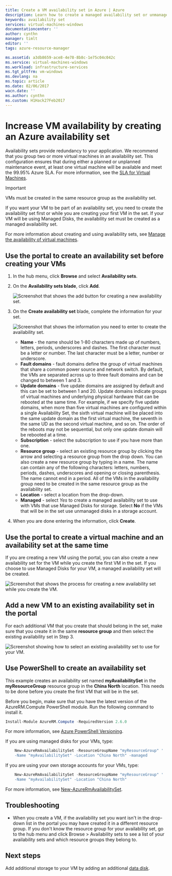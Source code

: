 ```yaml
---
title: Create a VM availability set in Azure | Azure
description: Learn how to create a managed availability set or unmanaged availability set for your virtual machines using Azure PowerShell or the portal in the Resource Manager deployment model.
keywords: availability set
services: virtual-machines-windows
documentationcenter: ''
author: cynthn
manager: timlt
editor: ''
tags: azure-resource-manager

ms.assetid: a3db8659-ace8-4e78-8b8c-1e75c04c042c
ms.service: virtual-machines-windows
ms.workload: infrastructure-services
ms.tgt_pltfrm: vm-windows
ms.devlang: na
ms.topic: article
ms.date: 02/06/2017
wacn.date: ''
ms.author: cynthn
ms.custom: H1Hack27Feb2017
---
```

# Increase VM availability by creating an Azure availability set 
Availability sets provide redundancy to your application. We recommend that you group two or more virtual machines in an availability set. This configuration ensures that during either a planned or unplanned maintenance event, at least one virtual machine will be available and meet the 99.95% Azure SLA. For more information, see the [SLA for Virtual Machines](https://www.azure.cn/support/sla/virtual-machines/).

> [!IMPORTANT]
> VMs must be created in the same resource group as the availability set.
> 

If you want your VM to be part of an availability set, you need to create the availability set first or while you are creating your first VM in the set. If your VM will be using Managed Disks, the availability set must be created as a managed availability set.

For more information about creating and using availability sets, see [Manage the availability of virtual machines](virtual-machines-windows-manage-availability.md?toc=%2fazure%2fvirtual-machines%2fwindows%2ftoc.json).

## Use the portal to create an availability set before creating your VMs
1. In the hub menu, click **Browse** and select **Availability sets**.
2. On the **Availability sets blade**, click **Add**.

    ![Screenshot that shows the add button for creating a new availability set.](./media/virtual-machines-windows-create-availability-set/add-availability-set.png)
3. On the **Create availability set** blade, complete the information for your set.

    ![Screenshot that shows the information you need to enter to create the availability set.](./media/virtual-machines-windows-create-availability-set/create-availability-set.png)

    * **Name** - the name should be 1-80 characters made up of numbers, letters, periods, underscores and dashes. The first character must be a letter or number. The last character must be a letter, number or underscore.
    * **Fault domains** - fault domains define the group of virtual machines that share a common power source and network switch. By default, the VMs  are separated across up to three fault domains and can be changed to between 1 and 3.
    * **Update domains** -  five update domains are assigned by default and this can be set to between 1 and 20. Update domains indicate groups of virtual machines and underlying physical hardware that can be rebooted at the same time. For example, if we specify five update domains, when more than five virtual machines are configured within a single Availability Set, the sixth virtual machine will be placed into the same update domain as the first virtual machine, the seventh in the same UD as the second virtual machine, and so on. The order of the reboots may not be sequential, but only one update domain will be rebooted at a time.
    * **Subscription** - select the subscription to use if you have more than one.
    * **Resource group** - select an existing resource group by clicking the arrow and selecting a resource group from the drop down. You can also create a new resource group by typing in a name. The name can contain any of the following characters: letters, numbers, periods, dashes, underscores and opening or closing parenthesis. The name cannot end in a period. All of the VMs in the availability group need to be created in the same resource group as the availability set.
    * **Location** - select a location from the drop-down.
    * **Managed** - select *Yes* to create a managed availability set to use with VMs that use Managed Disks for storage. Select **No** if the VMs that will be in the set use unmanaged disks in a storage account.

4. When you are done entering the information, click **Create**. 

## Use the portal to create a virtual machine and an availability set at the same time
If you are creating a new VM using the portal, you can also create a new availability set for the VM while you create the first VM in the set. If you choose to use Managed Disks for your VM, a managed availability set will be created.

![Screenshot that shows the process for creating a new availability set while you create the VM.](./media/virtual-machines-windows-create-availability-set/new-vm-avail-set.png)

## Add a new VM to an existing availability set in the portal
For each additional VM that you create that should belong in the set, make sure that you create it in the same **resource group** and then select the existing availability set in Step 3. 

![Screenshot showing how to select an existing availability set to use for your VM.](./media/virtual-machines-windows-create-availability-set/add-vm-to-set.png)

## Use PowerShell to create an availability set
This example creates an availability set named **myAvailabilitySet** in the **myResourceGroup** resource group in the **China North** location. This needs to be done before you create the first VM that will be in the set.

Before you begin, make sure that you have the latest version of the AzureRM.Compute PowerShell module. Run the following command to install it.

```powershell
Install-Module AzureRM.Compute -RequiredVersion 2.6.0
```
For more information, see [Azure PowerShell Versioning](https://docs.microsoft.com/powershell/azureps-cmdlets-docs/#azure-powershell-versioning).

If you are using managed disks for your VMs, type:

```powershell
    New-AzureRmAvailabilitySet -ResourceGroupName "myResourceGroup" '
    -Name "myAvailabilitySet" -Location "China North" -managed
```

If you are using your own storage accounts for your VMs, type:

```powershell
    New-AzureRmAvailabilitySet -ResourceGroupName "myResourceGroup" '
    -Name "myAvailabilitySet" -Location "China North" 
```

For more information, see [New-AzureRmAvailabilitySet](https://docs.microsoft.com/powershell/new-azurermavailabilityset).

## Troubleshooting
* When you create a VM, if the availability set you want isn't in the drop-down list in the portal you may have created it in a different resource group. If you don't know the resource group for your availability set, go to the hub menu and click Browse > Availability sets to see a list of your availability sets and which resource groups they belong to.

## Next steps
Add additional storage to your VM by adding an additional [data disk](virtual-machines-windows-attach-disk-portal.md?toc=%2fazure%2fvirtual-machines%2fwindows%2ftoc.json).